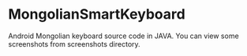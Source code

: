 # MongolianSmartKeyboard
Android Mongolian keyboard source code in JAVA.
You can view some screenshots from screenshots directory.
